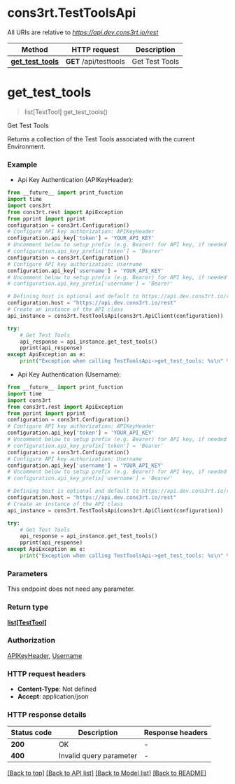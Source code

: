 # cons3rt.TestToolsApi

All URIs are relative to *https://api.dev.cons3rt.io/rest*

Method | HTTP request | Description
------------- | ------------- | -------------
[**get_test_tools**](TestToolsApi.md#get_test_tools) | **GET** /api/testtools | Get Test Tools


# **get_test_tools**
> list[TestTool] get_test_tools()

Get Test Tools

Returns a collection of the Test Tools associated with the current Environment.

### Example

* Api Key Authentication (APIKeyHeader):
```python
from __future__ import print_function
import time
import cons3rt
from cons3rt.rest import ApiException
from pprint import pprint
configuration = cons3rt.Configuration()
# Configure API key authorization: APIKeyHeader
configuration.api_key['token'] = 'YOUR_API_KEY'
# Uncomment below to setup prefix (e.g. Bearer) for API key, if needed
# configuration.api_key_prefix['token'] = 'Bearer'
configuration = cons3rt.Configuration()
# Configure API key authorization: Username
configuration.api_key['username'] = 'YOUR_API_KEY'
# Uncomment below to setup prefix (e.g. Bearer) for API key, if needed
# configuration.api_key_prefix['username'] = 'Bearer'

# Defining host is optional and default to https://api.dev.cons3rt.io/rest
configuration.host = "https://api.dev.cons3rt.io/rest"
# Create an instance of the API class
api_instance = cons3rt.TestToolsApi(cons3rt.ApiClient(configuration))

try:
    # Get Test Tools
    api_response = api_instance.get_test_tools()
    pprint(api_response)
except ApiException as e:
    print("Exception when calling TestToolsApi->get_test_tools: %s\n" % e)
```

* Api Key Authentication (Username):
```python
from __future__ import print_function
import time
import cons3rt
from cons3rt.rest import ApiException
from pprint import pprint
configuration = cons3rt.Configuration()
# Configure API key authorization: APIKeyHeader
configuration.api_key['token'] = 'YOUR_API_KEY'
# Uncomment below to setup prefix (e.g. Bearer) for API key, if needed
# configuration.api_key_prefix['token'] = 'Bearer'
configuration = cons3rt.Configuration()
# Configure API key authorization: Username
configuration.api_key['username'] = 'YOUR_API_KEY'
# Uncomment below to setup prefix (e.g. Bearer) for API key, if needed
# configuration.api_key_prefix['username'] = 'Bearer'

# Defining host is optional and default to https://api.dev.cons3rt.io/rest
configuration.host = "https://api.dev.cons3rt.io/rest"
# Create an instance of the API class
api_instance = cons3rt.TestToolsApi(cons3rt.ApiClient(configuration))

try:
    # Get Test Tools
    api_response = api_instance.get_test_tools()
    pprint(api_response)
except ApiException as e:
    print("Exception when calling TestToolsApi->get_test_tools: %s\n" % e)
```

### Parameters
This endpoint does not need any parameter.

### Return type

[**list[TestTool]**](TestTool.md)

### Authorization

[APIKeyHeader](../README.md#APIKeyHeader), [Username](../README.md#Username)

### HTTP request headers

 - **Content-Type**: Not defined
 - **Accept**: application/json

### HTTP response details
| Status code | Description | Response headers |
|-------------|-------------|------------------|
**200** | OK |  -  |
**400** | Invalid query parameter |  -  |

[[Back to top]](#) [[Back to API list]](../README.md#documentation-for-api-endpoints) [[Back to Model list]](../README.md#documentation-for-models) [[Back to README]](../README.md)

